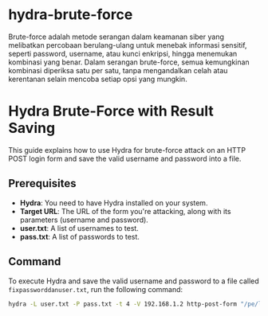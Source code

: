 # hydra-brute-force
Brute-force adalah metode serangan dalam keamanan siber yang melibatkan percobaan berulang-ulang untuk menebak informasi sensitif, seperti password, username, atau kunci enkripsi, hingga menemukan kombinasi yang benar. Dalam serangan brute-force, semua kemungkinan kombinasi diperiksa satu per satu, tanpa mengandalkan celah atau kerentanan selain mencoba setiap opsi yang mungkin.

# Hydra Brute-Force with Result Saving

This guide explains how to use Hydra for brute-force attack on an HTTP POST login form and save the valid username and password into a file.

## Prerequisites

- **Hydra**: You need to have Hydra installed on your system.
- **Target URL**: The URL of the form you're attacking, along with its parameters (username and password).
- **user.txt**: A list of usernames to test.
- **pass.txt**: A list of passwords to test.

## Command

To execute Hydra and save the valid username and password to a file called `fixpassworddanuser.txt`, run the following command:

```bash
hydra -L user.txt -P pass.txt -t 4 -V 192.168.1.2 http-post-form "/pe/low.php:username=^USER^&password=^PASS^:Login gagal. Username atau password salah." | tee -a fixpassworddanuser.txt
